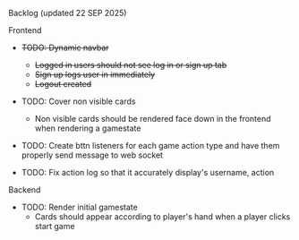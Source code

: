 Backlog (updated 22 SEP 2025)

Frontend
 - ~~TODO: Dynamic navbar~~
   - ~~Logged in users should not see log in or sign up tab~~
   - ~~Sign up logs user in immediately~~
   - ~~Logout created~~
  
 - TODO: Cover non visible cards
    - Non visible cards should be rendered face down in the frontend when rendering a gamestate
  
 - TODO: Create bttn listeners for each game action type and have them properly send message to web socket
 - TODO: Fix action log so that it accurately display's username, action

Backend
- TODO: Render initial gamestate
  - Cards should appear according to player's hand when a player clicks start game

